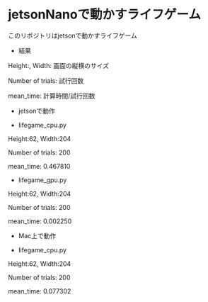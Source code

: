 
# jetsonNanoで動かすライフゲーム

このリポジトリはjetsonで動かすライフゲーム


- 結果

Height:, Width: 画面の縦横のサイズ

Number of trials: 試行回数

mean_time: 計算時間/試行回数



- jetsonで動作

 - lifegame_cpu.py

Height:62, Width:204

Number of trials: 200

mean_time: 0.467810

 - lifegame_gpu.py

Height:62, Width:204

Number of trials: 200

mean_time: 0.002250



- Mac上で動作

 - lifegame_cpu.py

Height:62, Width:204

Number of trials: 200

mean_time: 0.077302

